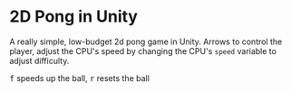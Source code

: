 # 2D Pong in Unity

A really simple, low-budget 2d pong game in Unity. Arrows to control the player, adjust the CPU's speed by changing the CPU's `speed` variable to adjust difficulty.

<kbd>f</kbd> speeds up the ball, <kbd>r</kbd> resets the ball
